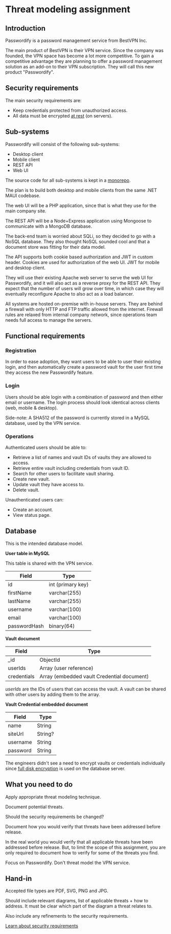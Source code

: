 # Threat modeling assignment

## Introduction

Passwordify is a password management service from BestVPN Inc.

The main product of BestVPN is their VPN service.
Since the company was founded, the VPN space has become a lot more competitive.
To gain a competitive advantage they are planning to offer a password
management solution as an add-on to their VPN subscription.
They will call this new product "Passwordify".

## Security requirements

The main security requirements are:

- Keep credentials protected from unauthorized access.
- All data must be encrypted [at rest](https://en.wikipedia.org/wiki/Data_at_rest) (on servers).

## Sub-systems

Passwordify will consist of the following sub-systems:

- Desktop client
- Mobile client
- REST API
- Web UI

The source code for all sub-systems is kept in a
[monorepo](https://en.wikipedia.org/wiki/Monorepo).

The plan is to build both desktop and mobile clients from the same .NET MAUI
codebase.

The web UI will be a PHP application, since that is what they use for the main
company site.

The REST API will be a Node+Express application using Mongoose to communicate
with a MongoDB database.

The back-end team is worried about SQLi, so they decided to go with a NoSQL
database.
They also thought NoSQL sounded cool and that a document store was fitting for
their data model.

The API supports both cookie based authorization and JWT in custom header.
Cookies are used for authorization of the web UI.
JWT for mobile and desktop client.

They will use their existing Apache web server to serve the web UI for
Passwordify, and it will also act as a reverse proxy for the REST API.
They expect that the number of users will grow over time, in which case they
will eventually reconfigure Apache to also act as a load balancer.

All systems are hosted on-premise with in-house servers.
They are behind a firewall with only HTTP and FTP traffic allowed from the internet.
Firewall rules are relaxed from internal company network, since operations team
needs full access to manage the servers.

## Functional requirements

### Registration

In order to ease adoption, they want users to be able to user their existing
login, and then automatically create a password vault for the user first time
they access the new Passwordify feature.

### Login

Users should be able login with a combination of password and then either email
or username.
The login process should look identical across clients (web, mobile & desktop).

Side-note: A SHA512 of the password is currently stored in a MySQL database,
used by the VPN service.

### Operations

Authenticated users should be able to:

- Retrieve a list of names and vault IDs of vaults they are allowed to access.
- Retrieve entire vault including credentials from vault ID.
- Search for other users to facilitate vault sharing.
- Create new vault.
- Update vault they have access to.
- Delete vault.

Unauthenticated users can:

- Create an account.
- View status page.

## Database

This is the intended database model.

**User table in MySQL**

This table is shared with the VPN service.

| Field        | Type              |
| ------------ | ----------------- |
| id           | int (primary key) |
| firstName    | varchar(255)      |
| lastName     | varchar(255)      |
| username     | varchar(100)      |
| email        | varchar(100)      |
| passwordHash | binary(64)        |

**Vault document**

| Field       | Type                                       |
| ----------- | ------------------------------------------ |
| \_id        | ObjectId                                   |
| userIds     | Array (user reference)                     |
| credentials | Array (embedded vault Credential document) |

_userIds_ are the IDs of users that can access the vault.
A vault can be shared with other users by adding them to the array.

**Vault Credential embedded document**

| Field    | Type    |
| -------- | ------- |
| name     | String  |
| siteUrl  | String? |
| username | String  |
| password | String  |

The engineers didn't see a need to encrypt vaults or credentials individually
since [full disk encryption](https://en.wikipedia.org/wiki/Disk_encryption#Full_disk_encryption)
is used on the database server.

## What you need to do

Apply appropriate threat modeling technique.

Document potential threats.

Should the security requirements be changed?

Document how you would verify that threats have been addressed before release.

In the real world you would verify that all applicable threats have been
addressed before release.
But, to limit the scope of this assignment, you are only required to document how
to verify for some of the threats you find.

Focus on Passwordify.
Don't threat model the VPN service.

## Hand-in

Accepted file types are PDF, SVG, PNG and JPG.

Should include relevant diagrams, list of applicable threats + how to address.
It must be clear which part of the diagram a threat relates to.

Also include any refinements to the security requirements.

[Learn about security
requirements](https://www.synopsys.com/blogs/software-security/software-security-requirements.html)

